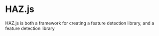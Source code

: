 HAZ.js
======

HAZ.js is both a framework for creating a feature detection library, and a feature detection library
